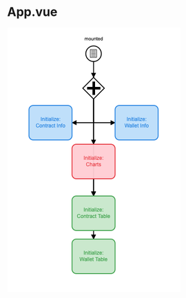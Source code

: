 # App.vue

![App.ve Process Model (BPMN)](../../../../../design/assest/architeture/app-component-vue.png "App.ve Process Model (BPMN)")
